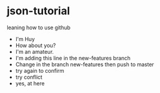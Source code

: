 # json-tutorial
leaning how to use github
- I'm Huy
- How about you?
- I'm an amateur.
- I'm adding this line in the new-features branch 
- Change in the branch new-features then push to master
- try again to confirm
- try conflict
- yes, at here
